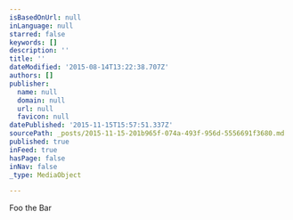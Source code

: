 ```yaml
---
isBasedOnUrl: null
inLanguage: null
starred: false
keywords: []
description: ''
title: ''
dateModified: '2015-08-14T13:22:38.707Z'
authors: []
publisher:
  name: null
  domain: null
  url: null
  favicon: null
datePublished: '2015-11-15T15:57:51.337Z'
sourcePath: _posts/2015-11-15-201b965f-074a-493f-956d-5556691f3680.md
published: true
inFeed: true
hasPage: false
inNav: false
_type: MediaObject

---
```

Foo the Bar